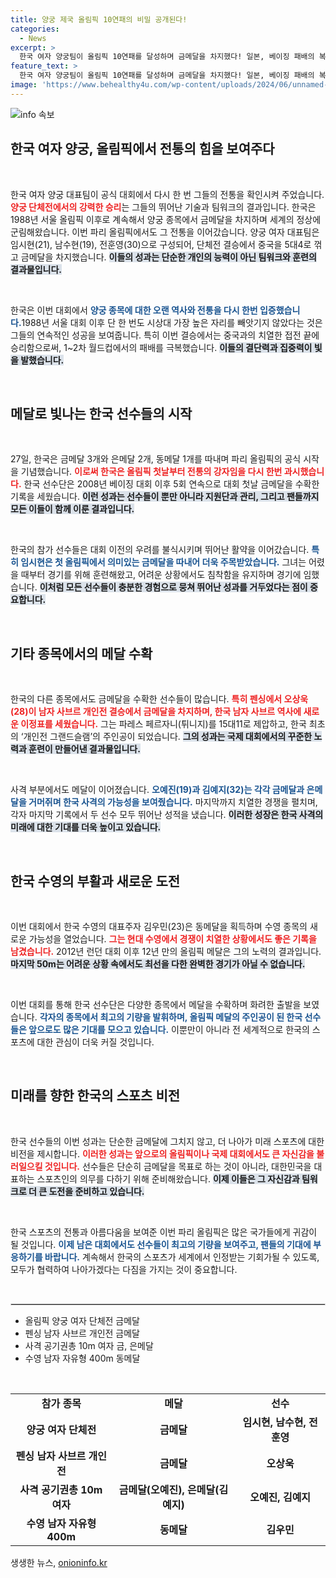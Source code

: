 ```yaml
---
title: 양궁 제국 올림픽 10연패의 비밀 공개된다!
categories:
  - News
excerpt: >
  한국 여자 양궁팀이 올림픽 10연패를 달성하며 금메달을 차지했다! 일본, 베이징 패배의 복수를 이룬 이들은 결승에서 중국을 제압하고, 한국 선수단은 올림픽 첫 주말 금메달 3개를 따내며 힘차게 출발했다.
feature_text: >
  한국 여자 양궁팀이 올림픽 10연패를 달성하며 금메달을 차지했다! 일본, 베이징 패배의 복수를 이룬 이들은 결승에서 중국을 제압하고, 한국 선수단은 올림픽 첫 주말 금메달 3개를 따내며 힘차게 출발했다.
image: 'https://www.behealthy4u.com/wp-content/uploads/2024/06/unnamed-file.png'
---
```


<p><img src="https://www.behealthy4u.com/wp-content/uploads/2024/06/unnamed-file.png" alt="info 속보" /></p>

<h2 data-ke-size="size26">한국 여자 양궁, 올림픽에서 전통의 힘을 보여주다</h2>

<p data-ke-size="size16">&nbsp;</p>

<p>한국 여자 양궁 대표팀이 공식 대회에서 다시 한 번 그들의 전통을 확인시켜 주었습니다. <b><span style="color: #ee2323;">양궁 단체전에서의 강력한 승리</span></b>는 그들의 뛰어난 기술과 팀워크의 결과입니다. 한국은 1988년 서울 올림픽 이후로 계속해서 양궁 종목에서 금메달을 차지하며 세계의 정상에 군림해왔습니다. 이번 파리 올림픽에서도 그 전통을 이어갔습니다. 양궁 여자 대표팀은 임시현(21), 남수현(19), 전훈영(30)으로 구성되어, 단체전 결승에서 중국을 5대4로 꺾고 금메달을 차지했습니다. <b><span style="background-color: #21538527;">이들의 성과는 단순한 개인의 능력이 아닌 팀워크와 훈련의 결과물입니다.</span></b></p>

<p data-ke-size="size16">&nbsp;</p>

<p>한국은 이번 대회에서 <b><span style="color: #1a5490;">양궁 종목에 대한 오랜 역사와 전통을 다시 한번 입증했습니다.</span></b>1988년 서울 대회 이후 단 한 번도 시상대 가장 높은 자리를 빼앗기지 않았다는 것은 그들의 연속적인 성공을 보여줍니다. 특히 이번 결승에서는 중국과의 치열한 접전 끝에 승리함으로써, 1~2차 월드컵에서의 패배를 극복했습니다. <b><span style="background-color: #21538527;">이들의 결단력과 집중력이 빛을 발했습니다.</span></b></p>

<p data-ke-size="size16">&nbsp;</p>

<h2 data-ke-size="size26">메달로 빛나는 한국 선수들의 시작</h2>

<p data-ke-size="size16">&nbsp;</p>

<p>27일, 한국은 금메달 3개와 은메달 2개, 동메달 1개를 따내며 파리 올림픽의 공식 시작을 기념했습니다. <b><span style="color: #ee2323;">이로써 한국은 올림픽 첫날부터 전통의 강자임을 다시 한번 과시했습니다.</span></b> 한국 선수단은 2008년 베이징 대회 이후 5회 연속으로 대회 첫날 금메달을 수확한 기록을 세웠습니다. <b><span style="background-color: #21538527;">이런 성과는 선수들이 뿐만 아니라 지원단과 관리, 그리고 팬들까지 모든 이들이 함께 이룬 결과입니다.</span></b></p>

<p data-ke-size="size16">&nbsp;</p>

<p>한국의 참가 선수들은 대회 이전의 우려를 불식시키며 뛰어난 활약을 이어갔습니다. <b><span style="color: #1a5490;">특히 임시현은 첫 올림픽에서 의미있는 금메달을 따내어 더욱 주목받았습니다.</span></b> 그녀는 어렸을 때부터 경기를 위해 훈련해왔고, 어려운 상황에서도 침착함을 유지하며 경기에 임했습니다. <b><span style="background-color: #21538527;">이처럼 모든 선수들이 충분한 경험으로 뭉쳐 뛰어난 성과를 거두었다는 점이 중요합니다.</span></b></p>

<p data-ke-size="size16">&nbsp;</p>

<h2 data-ke-size="size26">기타 종목에서의 메달 수확</h2>

<p data-ke-size="size16">&nbsp;</p>

<p>한국의 다른 종목에서도 금메달을 수확한 선수들이 많습니다. <b><span style="color: #ee2323;">특히 펜싱에서 오상욱(28)이 남자 사브르 개인전 결승에서 금메달을 차지하며, 한국 남자 사브르 역사에 새로운 이정표를 세웠습니다.</span></b> 그는 파레스 페르자니(튀니지)를 15대11로 제압하고, 한국 최초의 ‘개인전 그랜드슬램’의 주인공이 되었습니다. <b><span style="background-color: #21538527;">그의 성과는 국제 대회에서의 꾸준한 노력과 훈련이 만들어낸 결과물입니다.</span></b></p>

<p data-ke-size="size16">&nbsp;</p>

<p>사격 부분에서도 메달이 이어졌습니다. <b><span style="color: #1a5490;">오예진(19)과 김예지(32)는 각각 금메달과 은메달을 거머쥐며 한국 사격의 가능성을 보여줬습니다.</span></b> 마지막까지 치열한 경쟁을 펼치며, 각자 마지막 기록에서 두 선수 모두 뛰어난 성적을 냈습니다. <b><span style="background-color: #21538527;">이러한 성장은 한국 사격의 미래에 대한 기대를 더욱 높이고 있습니다.</span></b></p>

<p data-ke-size="size16">&nbsp;</p>

<h2 data-ke-size="size26">한국 수영의 부활과 새로운 도전</h2>

<p data-ke-size="size16">&nbsp;</p>

<p>이번 대회에서 한국 수영의 대표주자 김우민(23)은 동메달을 획득하며 수영 종목의 새로운 가능성을 열었습니다. <b><span style="color: #ee2323;">그는 현대 수영에서 경쟁이 치열한 상황에서도 좋은 기록을 남겼습니다.</span></b> 2012년 런던 대회 이후 12년 만의 올림픽 메달은 그의 노력의 결과입니다. <b><span style="background-color: #21538527;">마지막 50m는 어려운 상황 속에서도 최선을 다한 완벽한 경기가 아닐 수 없습니다.</span></b></p>

<p data-ke-size="size16">&nbsp;</p>

<p>이번 대회를 통해 한국 선수단은 다양한 종목에서 메달을 수확하며 화려한 출발을 보였습니다. <b><span style="color: #1a5490;">각자의 종목에서 최고의 기량을 발휘하며, 올림픽 메달의 주인공이 된 한국 선수들은 앞으로도 많은 기대를 모으고 있습니다.</span></b> 이뿐만이 아니라 전 세계적으로 한국의 스포츠에 대한 관심이 더욱 커질 것입니다.</p>

<p data-ke-size="size16">&nbsp;</p>

<h2 data-ke-size="size26">미래를 향한 한국의 스포츠 비전</h2>

<p data-ke-size="size16">&nbsp;</p>

<p>한국 선수들의 이번 성과는 단순한 금메달에 그치지 않고, 더 나아가 미래 스포츠에 대한 비전을 제시합니다. <b><span style="color: #ee2323;">이러한 성과는 앞으로의 올림픽이나 국제 대회에서도 큰 자신감을 불러일으킬 것입니다.</span></b> 선수들은 단순히 금메달을 목표로 하는 것이 아니라, 대한민국을 대표하는 스포츠인의 의무를 다하기 위해 준비해왔습니다. <b><span style="background-color: #21538527;">이제 이들은 그 자신감과 팀워크로 더 큰 도전을 준비하고 있습니다.</span></b></p>

<p data-ke-size="size16">&nbsp;</p>

<p>한국 스포츠의 전통과 아름다움을 보여준 이번 파리 올림픽은 많은 국가들에게 귀감이 될 것입니다. <b><span style="color: #1a5490;">이제 남은 대회에서도 선수들이 최고의 기량을 보여주고, 팬들의 기대에 부응하기를 바랍니다.</span></b> 계속해서 한국의 스포츠가 세계에서 인정받는 기회가될 수 있도록, 모두가 협력하여 나아가겠다는 다짐을 가지는 것이 중요합니다.</p>

<p data-ke-size="size16">&nbsp;</p>

<hr style="border: 1px solid #d6d6d6;"/>

<ul>
    <li>올림픽 양궁 여자 단체전 금메달</li>
    <li>펜싱 남자 사브르 개인전 금메달</li>
    <li>사격 공기권총 10m 여자 금, 은메달</li>
    <li>수영 남자 자유형 400m 동메달</li>
</ul>

<p data-ke-size="size16">&nbsp;</p>

<table>
    <tr>
        <td style="text-align: center; height: 17px;"><b>참가 종목</b></td>
        <td style="text-align: center; height: 17px;"><b>메달</b></td>
        <td style="text-align: center; height: 17px;"><b>선수</b></td>
    </tr>
    <tr>
        <td style="text-align: center; height: 17px;"><b>양궁 여자 단체전</b></td>
        <td style="text-align: center; height: 17px;"><b>금메달</b></td>
        <td style="text-align: center; height: 17px;"><b>임시현, 남수현, 전훈영</b></td>
    </tr>
    <tr>
        <td style="text-align: center; height: 17px;"><b>펜싱 남자 사브르 개인전</b></td>
        <td style="text-align: center; height: 17px;"><b>금메달</b></td>
        <td style="text-align: center; height: 17px;"><b>오상욱</b></td>
    </tr>
    <tr>
        <td style="text-align: center; height: 17px;"><b>사격 공기권총 10m 여자</b></td>
        <td style="text-align: center; height: 17px;"><b>금메달(오예진), 은메달(김예지)</b></td>
        <td style="text-align: center; height: 17px;"><b>오예진, 김예지</b></td>
    </tr>
    <tr>
        <td style="text-align: center; height: 17px;"><b>수영 남자 자유형 400m</b></td>
        <td style="text-align: center; height: 17px;"><b>동메달</b></td>
        <td style="text-align: center; height: 17px;"><b>김우민</b></td>
    </tr>
</table>
생생한 뉴스, <a href="https://onioninfo.kr" rel="dofollow">onioninfo.kr</a>


